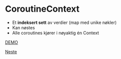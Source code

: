 # CoroutineContext

- Et **indeksert sett** av verdier (map med unike nøkler)
- Kan nøstes
- Alle coroutines kjører i nøyaktig én Context

[DEMO](../src/main/java/no/vegvesen/vt/nvdb/ContextAware.kt)

[Neste](07b-dispatchers.md)
